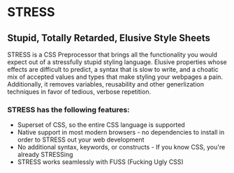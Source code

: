 STRESS
======

Stupid, Totally Retarded, Elusive Style Sheets
----------------------------------------------

STRESS is a CSS Preprocessor that brings all the functionality you would expect out of a stressfully stupid styling language. Elusive properties whose effects are difficult to predict, a syntax that is slow to write, and a choatic mix of accepted values and types that make styling your webpages a pain. Additionally, it removes variables, reusability and other generlization techniques in favor of tedious, verbose repetition.

### STRESS has the following features:

- Superset of CSS, so the entire CSS language is supported
- Native support in most modern browsers - no dependencies to install in order to STRESS out your web development
- No additional syntax, keywords, or constructs - If you know CSS, you're already STRESSing
- STRESS works seamlessly with FUSS (Fucking Ugly CSS)

